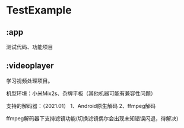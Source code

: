 # TestExample

## :app
测试代码、功能项目

## :videoplayer
学习视频处理项目。

机型环境：小米Mix2s、杂牌平板（其他机器可能有兼容性问题）

支持的解码器：（2021.01）
1、Android原生解码
2、ffmpeg解码

ffmpeg解码器下支持滤镜功能(切换滤镜偶尔会出现未知错误闪退，待解决)
